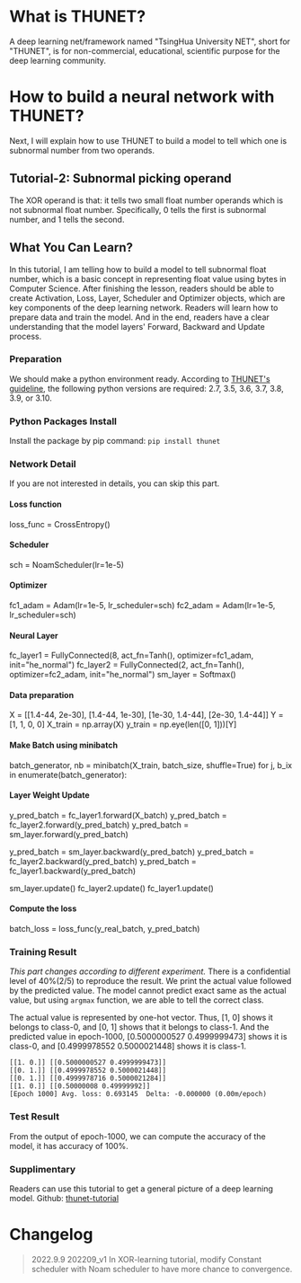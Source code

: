 # What is THUNET?
A deep learning net/framework named "TsingHua University NET", short for "THUNET", is for non-commercial, educational, scientific purpose for the deep learning community.

# How to build a neural network with THUNET?
Next, I will explain how to use THUNET to build a model to tell which one is subnormal number from two operands.

## Tutorial-2: Subnormal picking operand
The XOR operand is that: it tells two small float number operands which is not subnormal float number.
Specifically, 0 tells the first is subnormal number, and 1 tells the second.

## What You Can Learn?
In this tutorial, I am telling how to build a model to tell subnormal float number, which is a basic concept in representing float value using bytes in Computer Science.
After finishing the lesson, readers should be able to create Activation, Loss, Layer, Scheduler and Optimizer objects, which are key components of the deep learning network.
Readers will learn how to prepare data and train the model.
And in the end, readers have a clear understanding that the model layers' Forward, Backward and Update process.

### Preparation
We should make a python environment ready. According to [THUNET's guideline](https://pypi.org/project/thunet), the following python versions are required: 2.7, 3.5, 3.6, 3.7, 3.8, 3.9, or 3.10.

### Python Packages Install
Install the package by pip command:
`pip install thunet`

### Network Detail
If you are not interested in details, you can skip this part.

#### Loss function
loss_func = CrossEntropy()

#### Scheduler
sch = NoamScheduler(lr=1e-5)

#### Optimizer
fc1_adam = Adam(lr=1e-5, lr_scheduler=sch)
fc2_adam = Adam(lr=1e-5, lr_scheduler=sch)

#### Neural Layer
fc_layer1 = FullyConnected(8, act_fn=Tanh(), optimizer=fc1_adam, init="he_normal")
fc_layer2 = FullyConnected(2, act_fn=Tanh(), optimizer=fc2_adam, init="he_normal")
sm_layer = Softmax()

#### Data preparation
X = [[1.4-44, 2e-30],
    [1.4-44, 1e-30],
    [1e-30, 1.4-44],
     [2e-30, 1.4-44]]
Y = [1,
     1,
     0,
     0]
X_train = np.array(X)
y_train = np.eye(len([0, 1]))[Y]

#### Make Batch using minibatch

batch_generator, nb = minibatch(X_train, batch_size, shuffle=True)
for j, b_ix in enumerate(batch_generator):

#### Layer Weight Update
y_pred_batch = fc_layer1.forward(X_batch)
y_pred_batch = fc_layer2.forward(y_pred_batch)
y_pred_batch = sm_layer.forward(y_pred_batch)

y_pred_batch = sm_layer.backward(y_pred_batch)
y_pred_batch = fc_layer2.backward(y_pred_batch)
y_pred_batch = fc_layer1.backward(y_pred_batch)

sm_layer.update()
fc_layer2.update()
fc_layer1.update()

#### Compute the loss
batch_loss = loss_func(y_real_batch, y_pred_batch)

### Training Result
*This part changes according to different experiment.* There is a confidential level of 40%(2/5) to reproduce the result. 
We print the actual value followed by the predicted value.
The model cannot predict exact same as the actual value, but using `argmax` function, we are able to tell the correct class.

The actual value is represented by one-hot vector. Thus, [1, 0] shows it belongs to class-0, and [0, 1] shows that it belongs to class-1.
And the predicted value in epoch-1000, [0.5000000527 0.4999999473] shows it is class-0, and [0.4999978552 0.5000021448] shows it is class-1.
```
[[1. 0.]] [[0.5000000527 0.4999999473]]
[[0. 1.]] [[0.4999978552 0.5000021448]]
[[0. 1.]] [[0.4999978716 0.5000021284]]
[[1. 0.]] [[0.50000008 0.49999992]]
[Epoch 1000] Avg. loss: 0.693145  Delta: -0.000000 (0.00m/epoch)
```

### Test Result
From the output of epoch-1000, we can compute the accuracy of the model, it has accuracy of 100%.

### Supplimentary
Readers can use this tutorial to get a general picture of a deep learning model.
Github: [thunet-tutorial](https://github.com/ShenDezhou/thunet-tutorial)

# Changelog

> 2022.9.9 202209_v1 In XOR-learning tutorial, modify Constant scheduler with Noam scheduler to have more chance to convergence.